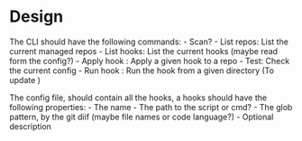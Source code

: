 # Design

The CLI should have the following commands:
    - Scan?
    - List repos: List the current managed repos
    - List hooks: List the current hooks (maybe read form the config?)
    - Apply hook <hook> <repo>: Apply a given hook to a repo
    - Test: Check the current config
    - Run hook <hook>: Run the hook from a given directory (To update )

The config file, should contain all the hooks, a hooks should have the following properties:
    - The name
    - The path to the script or cmd?
    - The glob pattern, by the git diif (maybe file names or code language?)
    - Optional description

